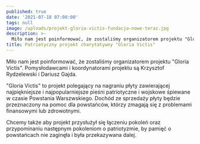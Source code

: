 ```yaml
---
published: true
date: '2021-07-18 07:00:00'
tags: null
image: /uploads/projekt-gloria-victis-fundacja-nowe-teraz.jpg
description: >-
  Miło nam jest poinformować, że zostaliśmy organizatorem projektu "Gloria Victis". Pomysłodawcami i koordynatorami projektu są Krzysztof Rydzelewski i Dariusz Gajda.
title: Patriotyczny projekt charytatywny "Gloria Victis"
---
```


Miło nam jest poinformować, że zostaliśmy organizatorem projektu "Gloria Victis". Pomysłodawcami i koordynatorami projektu są Krzysztof Rydzelewski i Dariusz Gajda.

"Gloria Victis" to projekt polegający na nagraniu płyty zawierającej najpiękniejsze i najpopularniejsze pieśni patriotyczne i wojskowe śpiewane w czasie Powstania Warszwskiego. Dochód ze sprzedaży płyty będzie przeznaczony na pomoc dla powstańców, którzy zmagają się z problemami finansowymi lub zdrowotnymi.

Chcemy także aby projekt przysłużył się łączeniu pokoleń oraz przypominaniu następnym pokoleniom o patriotyzmie, by pamięć o powstańcach nie zaginęła i była przekazywana dalej.


